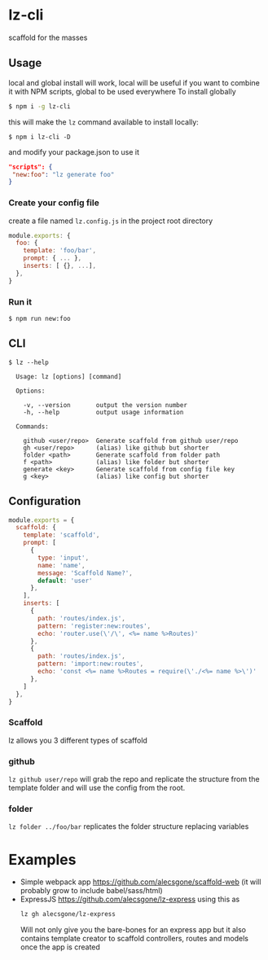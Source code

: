 # lz-cli
scaffold for the masses

## Usage
local and global install will work, local will be useful if you want to combine it with NPM scripts, global to be used everywhere
To install globally
```sh
$ npm i -g lz-cli
```
this will make the `lz` command available
to install locally:
```
$ npm i lz-cli -D
```
and modify your package.json to use it
```json
"scripts": {
 "new:foo": "lz generate foo"
}
```
### Create your config file
create a file named `lz.config.js` in the project root directory
```js
module.exports: {
  foo: {
    template: 'foo/bar',
    prompt: { ... },
    inserts: [ {}, ...],
  },
}
```
### Run it
```
$ npm run new:foo
```
## CLI
```console
$ lz --help

  Usage: lz [options] [command]

  Options:

    -v, --version       output the version number
    -h, --help          output usage information

  Commands:

    github <user/repo>  Generate scaffold from github user/repo
    gh <user/repo>      (alias) like github but shorter
    folder <path>       Generate scaffold from folder path
    f <path>            (alias) like folder but shorter
    generate <key>      Generate scaffold from config file key
    g <key>             (alias) like config but shorter
```

## Configuration
```js
module.exports = {
  scaffold: {
    template: 'scaffold',
    prompt: [
      {
        type: 'input',
        name: 'name',
        message: 'Scaffold Name?',
        default: 'user'
      },
    ],
    inserts: [
      {
        path: 'routes/index.js',
        pattern: 'register:new:routes',
        echo: 'router.use(\'/\', <%= name %>Routes)'
      },
      {
        path: 'routes/index.js',
        pattern: 'import:new:routes',
        echo: 'const <%= name %>Routes = require(\'./<%= name %>\')'
      },
    ]
  },
}
```

### Scaffold
lz allows you 3 different types of scaffold

### github
`lz github user/repo` will grab the repo and replicate the structure from the template folder and will use the config from the root.

### folder
`lz folder ../foo/bar` replicates the folder structure replacing variables

# Examples

* Simple webpack app https://github.com/alecsgone/scaffold-web (it will probably grow to include babel/sass/html)
* ExpressJS https://github.com/alecsgone/lz-express using this as
    ```sh
    lz gh alecsgone/lz-express
    ```
    Will not only give you the bare-bones for an express app but it also contains template creator to scaffold controllers, routes and models once the app is created
